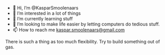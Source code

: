 - 👋 Hi, I’m @KasparSmoolenaars
- 👀 I’m interested in a lot of things
- 🌱 I’m currently learning stuff
- 💞️ I’m looking to make life easier by letting computers do tedious stuff. 
- 📫 How to reach me kaspar.smoolenaars@gmail.com

There is such a thing as too much flexibility.
Try to build something out of gas.
<!---
KasparSmoolenaars/KasparSmoolenaars is a ✨ special ✨ repository because its `README.md` (this file) appears on your GitHub profile.
You can click the Preview link to take a look at your changes.
--->
